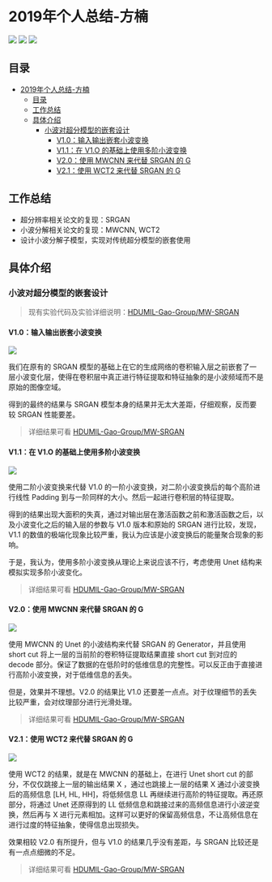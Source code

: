<!--
 * @Description: 
 * @Author: shaonianruntu
 * @Github: 
 * @Date: 2020-01-17 10:54:53
 * @LastEditTime : 2020-01-23 16:03:12
 -->
# 2019年个人总结-方楠

<a href="https://github.com/HDUMIL-Gao-Group"><img src="https://img.shields.io/badge/Organization-%20Gao%20Group%20@%20HDUMIL-blue"></img></a>
<a href="https://github.com/shaonianruntu"><img src="https://img.shields.io/badge/Auther-方楠-yellow"></img></a>
<img src="https://img.shields.io/badge/Grade-研一-ff85c0"></img>

## 目录
- [2019年个人总结-方楠](#2019%e5%b9%b4%e4%b8%aa%e4%ba%ba%e6%80%bb%e7%bb%93-%e6%96%b9%e6%a5%a0)
  - [目录](#%e7%9b%ae%e5%bd%95)
  - [工作总结](#%e5%b7%a5%e4%bd%9c%e6%80%bb%e7%bb%93)
  - [具体介绍](#%e5%85%b7%e4%bd%93%e4%bb%8b%e7%bb%8d)
    - [小波对超分模型的嵌套设计](#%e5%b0%8f%e6%b3%a2%e5%af%b9%e8%b6%85%e5%88%86%e6%a8%a1%e5%9e%8b%e7%9a%84%e5%b5%8c%e5%a5%97%e8%ae%be%e8%ae%a1)
      - [V1.0：输入输出嵌套小波变换](#v10%e8%be%93%e5%85%a5%e8%be%93%e5%87%ba%e5%b5%8c%e5%a5%97%e5%b0%8f%e6%b3%a2%e5%8f%98%e6%8d%a2)
      - [V1.1：在 V1.O 的基础上使用多阶小波变换](#v11%e5%9c%a8-v1o-%e7%9a%84%e5%9f%ba%e7%a1%80%e4%b8%8a%e4%bd%bf%e7%94%a8%e5%a4%9a%e9%98%b6%e5%b0%8f%e6%b3%a2%e5%8f%98%e6%8d%a2)
      - [V2.0：使用 MWCNN 来代替 SRGAN 的 G](#v20%e4%bd%bf%e7%94%a8-mwcnn-%e6%9d%a5%e4%bb%a3%e6%9b%bf-srgan-%e7%9a%84-g)
      - [V2.1：使用 WCT2 来代替 SRGAN 的 G](#v21%e4%bd%bf%e7%94%a8-wct2-%e6%9d%a5%e4%bb%a3%e6%9b%bf-srgan-%e7%9a%84-g)


## 工作总结
- 超分辨率相关论文的复现：SRGAN
- 小波分解相关论文的复现：MWCNN, WCT2
- 设计小波分解子模型，实现对传统超分模型的嵌套使用

## 具体介绍

### 小波对超分模型的嵌套设计

> 现有实验代码及实验详细说明：[HDUMIL-Gao-Group/MW-SRGAN](https://github.com/HDUMIL-Gao-Group/MW-SRGAN) 

#### V1.0：输入输出嵌套小波变换

<img src="https://img.shields.io/badge/MWSRGAN-v1.0-blue"></img>

我们在原有的 SRGAN 模型的基础上在它的生成网络的卷积输入层之前嵌套了一层小波变化层，使得在卷积层中真正进行特征提取和特征抽象的是小波频域而不是原始的图像空域。

得到的最终的结果与 SRGAN 模型本身的结果并无太大差距，仔细观察，反而要较 SRGAN 性能要差。

> 详细结果可看 [HDUMIL-Gao-Group/MW-SRGAN](https://github.com/HDUMIL-Gao-Group/MW-SRGAN) 

#### V1.1：在 V1.O 的基础上使用多阶小波变换

<img src="https://img.shields.io/badge/MWSRGAN-v1.1-blue"></img>

使用二阶小波变换来代替 V1.0 的一阶小波变换，对二阶小波变换后的每个高阶进行线性 Padding 到与一阶同样的大小。然后一起进行卷积层的特征提取。

得到的结果出现大面积的失真，通过对输出层在激活函数之前和激活函数之后，以及小波变化之后的输入层的参数与 V1.0 版本和原始的 SRGAN 进行比较，发现，V1.1 的数值的极端化现象比较严重，我认为应该是小波变换后的能量聚合现象的影响。

于是，我认为，使用多阶小波变换从理论上来说应该不行，考虑使用 Unet 结构来模拟实现多阶小波变化。

> 详细结果可看 [HDUMIL-Gao-Group/MW-SRGAN](https://github.com/HDUMIL-Gao-Group/MW-SRGAN) 

#### V2.0：使用 MWCNN 来代替 SRGAN 的 G

<img src="https://img.shields.io/badge/MWSRGAN-v2.0-blue"></img>

使用 MWCNN 的 Unet 的小波结构来代替 SRGAN 的 Generator，并且使用 short cut 将上一层的当前阶的卷积特征提取结果直接 short cut 到对应的 decode 部分。保证了数据的在低阶时的低维信息的完整性。可以反正由于直接进行高阶小波变换，对于低维信息的丢失。

但是，效果并不理想。V2.0 的结果比 V1.0 还要差一点点。对于纹理细节的丢失比较严重，会对纹理部分进行光滑处理。

> 详细结果可看 [HDUMIL-Gao-Group/MW-SRGAN](https://github.com/HDUMIL-Gao-Group/MW-SRGAN) 

#### V2.1：使用 WCT2 来代替 SRGAN 的 G

<img src="https://img.shields.io/badge/MWSRGAN-v2.1-blue"></img>

使用 WCT2 的结果，就是在 MWCNN 的基础上，在进行 Unet short cut 的部分，不仅仅跳接上一层的输出结果 X ，通过也跳接上一层的结果 X 通过小波变换后的高频信息 [LH, HL, HH]，将低频信息 LL 再继续进行高阶的特征提取。再还原部分，将通过 Unet 还原得到的 LL 低频信息和跳接过来的高频信息进行小波逆变换，然后再与 X 进行元素相加。这样可以更好的保留高频信息，不让高频信息在进行过度的特征抽象，使得信息出现损失。

效果相较 V2.0 有所提升，但与 V1.0 的结果几乎没有差距，与 SRGAN 比较还是有一点点细微的不足。

> 详细结果可看 [HDUMIL-Gao-Group/MW-SRGAN](https://github.com/HDUMIL-Gao-Group/MW-SRGAN) 
